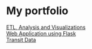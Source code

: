 # My portfolio
<a href="https://github.com/maquiavelo01/ETLAnalysisVisualization.git">ETL, Analysis and Visualizations</a> <br>
<a href="https://github.com/maquiavelo01/WebApplication.git">Web Application using Flask</a> <br>
<a href="https://github.com/maquiavelo01/TransitData.git">Transit Data</a> <br>
